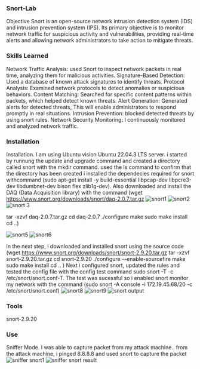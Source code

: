 ### Snort-Lab
Objective
Snort is an open-source network intrusion detection system (IDS) and intrusion prevention system (IPS). Its primary objective is to monitor network traffic for suspicious activity and vulnerabilities, providing real-time alerts and allowing network administrators to take action to mitigate threats.

 ### Skills Learned

Network Traffic Analysis: used Snort to  inspect network packets in real time, analyzing them for malicious activities.
Signature-Based Detection: Used a database of known attack signatures to identify threats.
Protocol Analysis: Examined network protocols to detect anomalies or suspicious behaviors.
Content Matching: Searched for specific content patterns within packets, which helped detect known threats.
Alert Generation: Generated alerts for detected threats, This will  enable administrators to respond promptly in real situations.
Intrusion Prevention:  blocked detected threats by using snort rules.
Network Security Monitoring: I continuously monitored and analyzed  network traffic.

### Installation

Installation.
I am using Ubuntu vision Ubuntu 22.04.3 LTS  server. i started by runnung the update and upgrade command and created a directory called snort  with the mkdir command. used the ls command to confirm that the directory has been created i installed the dependecies required for snort withcommand (sudo apt-get install -y build-essential libpcap-dev libpcre3-dev libdumbnet-dev bison flex zlib1g-dev). Also downloaded and install the DAQ (Data Acquisition library) with the command (wget https://www.snort.org/downloads/snort/daq-2.0.7.tar.gz
![snort1](https://github.com/albertakhim/Snort-Lab/assets/174826500/69030f8c-c628-40a8-b494-5ecf0d55dfbb)
![snort2](https://github.com/albertakhim/Snort-Lab/assets/174826500/b5ff96a0-f200-4b9d-b451-3bb040a7d740)
![snort 3](https://github.com/albertakhim/Snort-Lab/assets/174826500/61918858-efcf-4de8-9a24-41eadab19007)

tar -xzvf daq-2.0.7.tar.gz
cd daq-2.0.7
./configure
make
sudo make install
cd ..)

![snort5](https://github.com/albertakhim/Snort-Lab/assets/174826500/4d9ef3d5-07af-4e70-ac82-9b67a3e8e542)
![snort6](https://github.com/albertakhim/Snort-Lab/assets/174826500/129e16c8-da19-4414-973d-c99228c12194)

In the next step, i downloaded and installed snort using the source code (wget https://www.snort.org/downloads/snort/snort-2.9.20.tar.gz
tar -xzvf snort-2.9.20.tar.gz
cd snort-2.9.20
./configure --enable-sourcefire
make
sudo make install
cd ..
) Next i configured snort, updated the rules and tested the config file with the config test command sudo snort -T -c /etc/snort/snort.conf-T. The test was sucessful so i enabled snort monitor my network  with the command (sudo snort -A console -i 172.19.45.68/20 -c /etc/snort/snort.conf)
![snort8](https://github.com/albertakhim/Snort-Lab/assets/174826500/afb70e98-d1db-4899-81bd-a73ee578e3e3)
![snort9](https://github.com/albertakhim/Snort-Lab/assets/174826500/b41fb9c8-498d-4012-b7ba-9e9ca2834606)
![snort output](https://github.com/albertakhim/Snort-Lab/assets/174826500/8ef46c56-a748-4253-8603-0424d70994f3)

### Tools
snort-2.9.20

### Use
Sniffer Mode. I was able to capture packet from my attack machine.. from the attack machine, i pinged 8.8.8.8 and used snort to capture the packet
![sniffer snort1](https://github.com/albertakhim/Snort-Lab/assets/174826500/c1b11488-eece-4e5b-9b77-8d1fe1e8f4f6)
![sniffer snort result](https://github.com/albertakhim/Snort-Lab/assets/174826500/fe4e6e1a-30ab-49d0-ad00-ee3aef16b03c)
